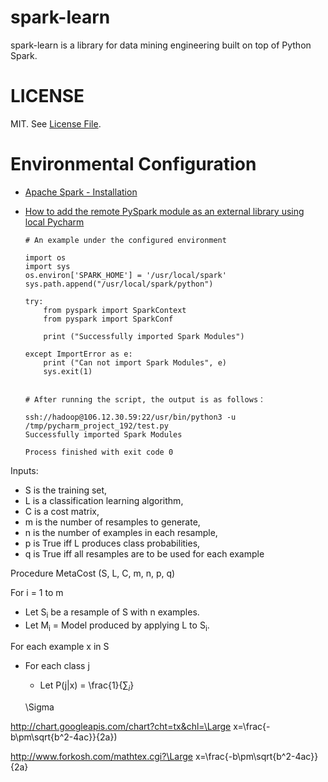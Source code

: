 # spark-learn
spark-learn is a library for data mining engineering built on top of Python Spark.
# LICENSE
MIT. See [License File](https://github.com/Treers/spark-scorecard/blob/master/LICENSE).
# Environmental Configuration
- [Apache Spark - Installation](http://dblab.xmu.edu.cn/blog/1689-2/)

- [How to add the remote PySpark module as an external library using local Pycharm](https://github.com/Treers/spark-learn/blob/master/etc/Pycharm_config.md)

      # An example under the configured environment
      
      import os
      import sys
      os.environ['SPARK_HOME'] = '/usr/local/spark'
      sys.path.append("/usr/local/spark/python")
     
      try:
          from pyspark import SparkContext
          from pyspark import SparkConf
     
          print ("Successfully imported Spark Modules")
     
      except ImportError as e:
          print ("Can not import Spark Modules", e)
          sys.exit(1)
          
          
      # After running the script, the output is as follows：
     
      ssh://hadoop@106.12.30.59:22/usr/bin/python3 -u /tmp/pycharm_project_192/test.py
      Successfully imported Spark Modules
     
      Process finished with exit code 0
      



Inputs:
- S is the training set,  
- L is a classification learning algorithm,  
- C is a cost matrix,  
- m is the number of resamples to generate,  
- n is the number of examples in each resample,  
- p is True iff L produces class probabilities,  
- q is True iff all resamples are to be used for each example

Procedure MetaCost (S, L, C, m, n, p, q)

For i = 1 to m
- Let S<sub>i</sub> be a resample of S with n examples.
- Let M<sub>i</sub> = Model produced by applying L to S<sub>i</sub>.

For each example x in S
- For each class j  
  - Let P(j|x) = \frac{1}{$\sum_{i}$} 
  
  \Sigma
  
 http://chart.googleapis.com/chart?cht=tx&chl=\Large x=\frac{-b\pm\sqrt{b^2-4ac}}{2a})
 
 
 
 
 
 http://www.forkosh.com/mathtex.cgi?\Large x=\frac{-b\pm\sqrt{b^2-4ac}}{2a}






